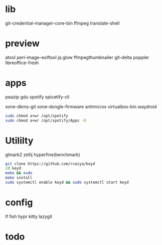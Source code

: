 
# lib
git-credential-manager-core-bin ffmpeg translate-shell 
# preview
atool perl-image-exiftool jq glow ffmpegthumbnailer git-delta poppler libreoffice-fresh
# apps
peazip 
gdu
spotify spicetify-cli
<!-- nuclear-player-bin -->
xone-dkms-git xone-dongle-firmware antimicrox
virtualbox-bin waydroid
```bash
sudo chmod a+wr /opt/spotify
sudo chmod a+wr /opt/spotify/Apps -R
```
# Utililty
glmark2 zellij hyperfine(benchmark)
```bash
git clone https://github.com/rvaiya/keyd 
cd keyd 
make && sudo 
make install 
sudo systemctl enable keyd && sudo systemctl start keyd
```
# config
lf fish hypr kitty lazygit

# todo
<!-- grub install on mountpoint /boot -->

